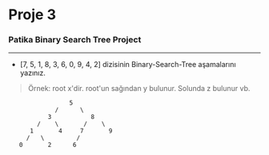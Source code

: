 
# Proje 3
### Patika Binary Search Tree Project
---
* [7, 5, 1, 8, 3, 6, 0, 9, 4, 2] dizisinin Binary-Search-Tree aşamalarını yazınız.
> Örnek: root x'dir. root'un sağından y bulunur. Solunda z bulunur vb.
```
                 5
             /      \
           3           8
        /    \       /    \
      1       4     7       9
     /   \         /
   0       2      6
 ```
   
     
    
